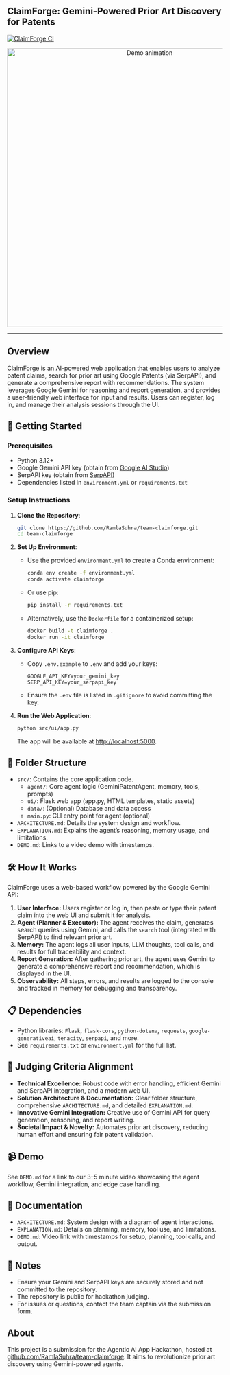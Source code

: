 ## ClaimForge: Gemini-Powered Prior Art Discovery for Patents
[![ClaimForge CI](https://github.com/RamlaSuhra/team-claimforge/actions/workflows/ci.yml/badge.svg)](https://github.com/RamlaSuhra/team-claimforge/actions/workflows/ci.yml)

<p align="center">
  <img src="images/claimforge.gif" alt="Demo animation" height="650"/>
</p>

---

## Overview
ClaimForge is an AI-powered web application that enables users to analyze patent claims, search for prior art using Google Patents (via SerpAPI), and generate a comprehensive report with recommendations. The system leverages Google Gemini for reasoning and report generation, and provides a user-friendly web interface for input and results. Users can register, log in, and manage their analysis sessions through the UI.

## 🚀 Getting Started

### Prerequisites
- Python 3.12+
- Google Gemini API key (obtain from [Google AI Studio](https://aistudio.google.com/))
- SerpAPI key (obtain from [SerpAPI](https://serpapi.com/))
- Dependencies listed in `environment.yml` or `requirements.txt`

### Setup Instructions
1. **Clone the Repository**:
   ```bash
   git clone https://github.com/RamlaSuhra/team-claimforge.git
   cd team-claimforge
   ```

2. **Set Up Environment**:
   - Use the provided `environment.yml` to create a Conda environment:
     ```bash
     conda env create -f environment.yml
     conda activate claimforge
     ```
   - Or use pip:
     ```bash
     pip install -r requirements.txt
     ```
   - Alternatively, use the `Dockerfile` for a containerized setup:
     ```bash
     docker build -t claimforge .
     docker run -it claimforge
     ```

3. **Configure API Keys**:
   - Copy `.env.example` to `.env` and add your keys:
     ```plaintext
     GOOGLE_API_KEY=your_gemini_key
     SERP_API_KEY=your_serpapi_key
     ```
   - Ensure the `.env` file is listed in `.gitignore` to avoid committing the key.

4. **Run the Web Application**:
   ```bash
   python src/ui/app.py
   ```
   The app will be available at [http://localhost:5000](http://localhost:5000).

## 📂 Folder Structure
- `src/`: Contains the core application code.
  - `agent/`: Core agent logic (GeminiPatentAgent, memory, tools, prompts)
  - `ui/`: Flask web app (app.py, HTML templates, static assets)
  - `data/`: (Optional) Database and data access
  - `main.py`: CLI entry point for agent (optional)
- `ARCHITECTURE.md`: Details the system design and workflow.
- `EXPLANATION.md`: Explains the agent’s reasoning, memory usage, and limitations.
- `DEMO.md`: Links to a video demo with timestamps.

## 🛠️ How It Works
ClaimForge uses a web-based workflow powered by the Google Gemini API:
1. **User Interface:** Users register or log in, then paste or type their patent claim into the web UI and submit it for analysis.
2. **Agent (Planner & Executor):** The agent receives the claim, generates search queries using Gemini, and calls the `search` tool (integrated with SerpAPI) to find relevant prior art.
3. **Memory:** The agent logs all user inputs, LLM thoughts, tool calls, and results for full traceability and context.
4. **Report Generation:** After gathering prior art, the agent uses Gemini to generate a comprehensive report and recommendation, which is displayed in the UI.
5. **Observability:** All steps, errors, and results are logged to the console and tracked in memory for debugging and transparency.

## 📋 Dependencies
- Python libraries: `Flask`, `flask-cors`, `python-dotenv`, `requests`, `google-generativeai`, `tenacity`, `serpapi`, and more.
- See `requirements.txt` or `environment.yml` for the full list.

## 🏅 Judging Criteria Alignment
- **Technical Excellence:** Robust code with error handling, efficient Gemini and SerpAPI integration, and a modern web UI.
- **Solution Architecture & Documentation:** Clear folder structure, comprehensive `ARCHITECTURE.md`, and detailed `EXPLANATION.md`.
- **Innovative Gemini Integration:** Creative use of Gemini API for query generation, reasoning, and report writing.
- **Societal Impact & Novelty:** Automates prior art discovery, reducing human effort and ensuring fair patent validation.

## 📹 Demo
See `DEMO.md` for a link to our 3–5 minute video showcasing the agent workflow, Gemini integration, and edge case handling.

## 📝 Documentation
- `ARCHITECTURE.md`: System design with a diagram of agent interactions.
- `EXPLANATION.md`: Details on planning, memory, tool use, and limitations.
- `DEMO.md`: Video link with timestamps for setup, planning, tool calls, and output.

## 📌 Notes
- Ensure your Gemini and SerpAPI keys are securely stored and not committed to the repository.
- The repository is public for hackathon judging.
- For issues or questions, contact the team captain via the submission form.

## About
This project is a submission for the Agentic AI App Hackathon, hosted at [github.com/RamlaSuhra/team-claimforge](https://github.com/RamlaSuhra/team-claimforge). It aims to revolutionize prior art discovery using Gemini-powered agents.
